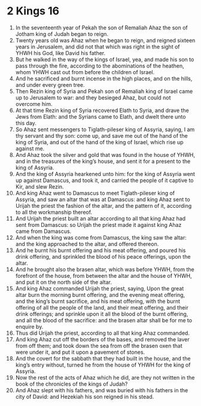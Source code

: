 ﻿# 2 Kings 16
1. In the seventeenth year of Pekah the son of Remaliah Ahaz the son of Jotham king of Judah began to reign. 
2. Twenty years old was Ahaz when he began to reign, and reigned sixteen years in Jerusalem, and did not that which was right in the sight of YHWH his God, like David his father. 
3. But he walked in the way of the kings of Israel, yea, and made his son to pass through the fire, according to the abominations of the heathen, whom YHWH cast out from before the children of Israel. 
4. And he sacrificed and burnt incense in the high places, and on the hills, and under every green tree. 
5.  Then Rezin king of Syria and Pekah son of Remaliah king of Israel came up to Jerusalem to war: and they besieged Ahaz, but could not overcome him. 
6. At that time Rezin king of Syria recovered Elath to Syria, and drave the Jews from Elath: and the Syrians came to Elath, and dwelt there unto this day. 
7. So Ahaz sent messengers to Tiglath-pileser king of Assyria, saying, I am thy servant and thy son: come up, and save me out of the hand of the king of Syria, and out of the hand of the king of Israel, which rise up against me. 
8. And Ahaz took the silver and gold that was found in the house of YHWH, and in the treasures of the king’s house, and sent it for a present to the king of Assyria. 
9. And the king of Assyria hearkened unto him: for the king of Assyria went up against Damascus, and took it, and carried the people of it captive to Kir, and slew Rezin. 
10.  And king Ahaz went to Damascus to meet Tiglath-pileser king of Assyria, and saw an altar that was at Damascus: and king Ahaz sent to Urijah the priest the fashion of the altar, and the pattern of it, according to all the workmanship thereof. 
11. And Urijah the priest built an altar according to all that king Ahaz had sent from Damascus: so Urijah the priest made it against king Ahaz came from Damascus. 
12. And when the king was come from Damascus, the king saw the altar: and the king approached to the altar, and offered thereon. 
13. And he burnt his burnt offering and his meat offering, and poured his drink offering, and sprinkled the blood of his peace offerings, upon the altar. 
14. And he brought also the brasen altar, which was before YHWH, from the forefront of the house, from between the altar and the house of YHWH, and put it on the north side of the altar. 
15. And king Ahaz commanded Urijah the priest, saying, Upon the great altar burn the morning burnt offering, and the evening meat offering, and the king’s burnt sacrifice, and his meat offering, with the burnt offering of all the people of the land, and their meat offering, and their drink offerings; and sprinkle upon it all the blood of the burnt offering, and all the blood of the sacrifice: and the brasen altar shall be for me to enquire by. 
16. Thus did Urijah the priest, according to all that king Ahaz commanded. 
17.  And king Ahaz cut off the borders of the bases, and removed the laver from off them; and took down the sea from off the brasen oxen that were under it, and put it upon a pavement of stones. 
18. And the covert for the sabbath that they had built in the house, and the king’s entry without, turned he from the house of YHWH for the king of Assyria. 
19.  Now the rest of the acts of Ahaz which he did, are they not written in the book of the chronicles of the kings of Judah? 
20. And Ahaz slept with his fathers, and was buried with his fathers in the city of David: and Hezekiah his son reigned in his stead. 
